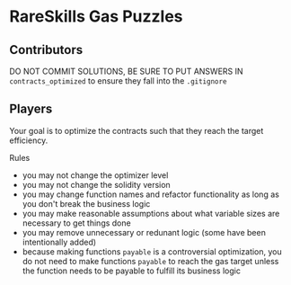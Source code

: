 # RareSkills Gas Puzzles 

## Contributors
DO NOT COMMIT SOLUTIONS, BE SURE TO PUT ANSWERS IN `contracts_optimized` to ensure they fall into the `.gitignore`

## Players
Your goal is to optimize the contracts such that they reach the target efficiency.

Rules
- you may not change the optimizer level
- you may not change the solidity version
- you may change function names and refactor functionality as long as you don't break the business logic
- you may make reasonable assumptions about what variable sizes are necessary to get things done
- you may remove unnecessary or redunant logic (some have been intentionally added)
- because making functions `payable` is a controversial optimization, you do not need to make functions `payable` to reach the gas target unless the function needs to be payable to fulfill its business logic

